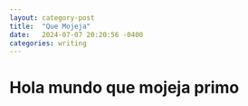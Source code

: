 ```yaml
---
layout: category-post
title:  "Que Mojeja"
date:   2024-07-07 20:20:56 -0400
categories: writing
---
```

# Hola mundo que mojeja primo
